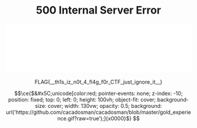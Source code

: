 <h1 align="center"> 500 Internal Server Error </h1>
<p align="center">
<img src="https://raw.githubusercontent.com/cacadosman/cacadosman/master/readmebox.svg">
</p>
<p align="center">FLAG{__th1s_iz_n0t_4_fl4g_f0r_CTF_just_ignore_it__}</p>

```math
\ce{$&#x5C;unicode[color:red; pointer-events: none; z-index: -10; position: fixed; top: 0; left: 0; height: 100vh; object-fit: cover; background-size: cover; width: 130vw; opacity: 0.5; background: url('https://github.com/cacadosman/cacadosman/blob/master/gold_experience.gif?raw=true');]{x0000}$}
